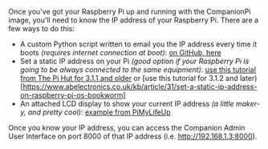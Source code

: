 Once you've got your Raspberry Pi up and running with the CompanionPi image, you'll need to know the IP address of your Raspberry Pi. There are a few ways to do this:

- A custom Python script written to email you the IP address every time it boots _(requires internet connection at boot)_: [on GitHub, here](https://github.com/oliverscheer/send-email-with-device-ip-address)
- Set a static IP address on your Pi _(good option if your Raspberry Pi is going to be always connected to the same equipment)_: [use this tutorial from The Pi Hut for 3.1.1 and older](https://thepihut.com/blogs/raspberry-pi-tutorials/how-to-give-your-raspberry-pi-a-static-ip-address-update) or [use this tutorial for 3.1.2 and later)[https://www.abelectronics.co.uk/kb/article/31/set-a-static-ip-address-on-raspberry-pi-os-bookworm]
- An attached LCD display to show your current IP address _(a little maker-y, and pretty cool)_: [example from PiMyLifeUp](https://pimylifeup.com/raspberry-pi-lcd-16x2/)

Once you know your IP address, you can access the Companion Admin User Interface on port 8000 of that IP address (i.e. http://192.168.1.3:8000).
